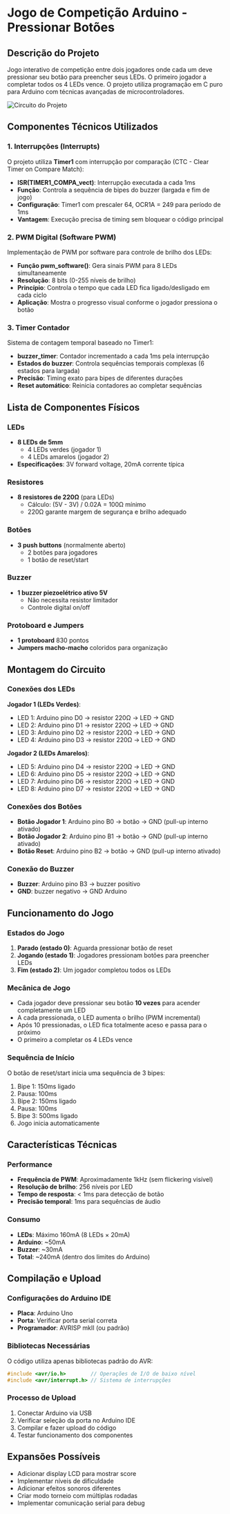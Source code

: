 # Jogo de Competição Arduino - Pressionar Botões

## Descrição do Projeto
Jogo interativo de competição entre dois jogadores onde cada um deve pressionar seu botão para preencher seus LEDs. O primeiro jogador a completar todos os 4 LEDs vence. O projeto utiliza programação em C puro para Arduino com técnicas avançadas de microcontroladores.

![Circuito do Projeto](assets/imagem-circuito.png)

## Componentes Técnicos Utilizados

### 1. Interrupções (Interrupts)
O projeto utiliza **Timer1** com interrupção por comparação (CTC - Clear Timer on Compare Match):
- **ISR(TIMER1_COMPA_vect)**: Interrupção executada a cada 1ms
- **Função**: Controla a sequência de bipes do buzzer (largada e fim de jogo)
- **Configuração**: Timer1 com prescaler 64, OCR1A = 249 para período de 1ms
- **Vantagem**: Execução precisa de timing sem bloquear o código principal

### 2. PWM Digital (Software PWM)
Implementação de PWM por software para controle de brilho dos LEDs:
- **Função pwm_software()**: Gera sinais PWM para 8 LEDs simultaneamente
- **Resolução**: 8 bits (0-255 níveis de brilho)
- **Princípio**: Controla o tempo que cada LED fica ligado/desligado em cada ciclo
- **Aplicação**: Mostra o progresso visual conforme o jogador pressiona o botão

### 3. Timer Contador
Sistema de contagem temporal baseado no Timer1:
- **buzzer_timer**: Contador incrementado a cada 1ms pela interrupção
- **Estados do buzzer**: Controla sequências temporais complexas (6 estados para largada)
- **Precisão**: Timing exato para bipes de diferentes durações
- **Reset automático**: Reinicia contadores ao completar sequências

## Lista de Componentes Físicos

### LEDs
- **8 LEDs de 5mm**
  - 4 LEDs verdes (jogador 1)
  - 4 LEDs amarelos (jogador 2)
- **Especificações**: 3V forward voltage, 20mA corrente típica

### Resistores
- **8 resistores de 220Ω** (para LEDs)
  - Cálculo: (5V - 3V) / 0.02A = 100Ω mínimo
  - 220Ω garante margem de segurança e brilho adequado

### Botões
- **3 push buttons** (normalmente aberto)
  - 2 botões para jogadores
  - 1 botão de reset/start

### Buzzer
- **1 buzzer piezoelétrico ativo 5V**
  - Não necessita resistor limitador
  - Controle digital on/off

### Protoboard e Jumpers
- **1 protoboard** 830 pontos
- **Jumpers macho-macho** coloridos para organização

## Montagem do Circuito

### Conexões dos LEDs
**Jogador 1 (LEDs Verdes)**:
- LED 1: Arduino pino D0 → resistor 220Ω → LED → GND
- LED 2: Arduino pino D1 → resistor 220Ω → LED → GND  
- LED 3: Arduino pino D2 → resistor 220Ω → LED → GND
- LED 4: Arduino pino D3 → resistor 220Ω → LED → GND

**Jogador 2 (LEDs Amarelos)**:
- LED 5: Arduino pino D4 → resistor 220Ω → LED → GND
- LED 6: Arduino pino D5 → resistor 220Ω → LED → GND
- LED 7: Arduino pino D6 → resistor 220Ω → LED → GND
- LED 8: Arduino pino D7 → resistor 220Ω → LED → GND

### Conexões dos Botões
- **Botão Jogador 1**: Arduino pino B0 → botão → GND (pull-up interno ativado)
- **Botão Jogador 2**: Arduino pino B1 → botão → GND (pull-up interno ativado)
- **Botão Reset**: Arduino pino B2 → botão → GND (pull-up interno ativado)

### Conexão do Buzzer
- **Buzzer**: Arduino pino B3 → buzzer positivo
- **GND**: buzzer negativo → GND Arduino

## Funcionamento do Jogo

### Estados do Jogo
1. **Parado (estado 0)**: Aguarda pressionar botão de reset
2. **Jogando (estado 1)**: Jogadores pressionam botões para preencher LEDs
3. **Fim (estado 2)**: Um jogador completou todos os LEDs

### Mecânica de Jogo
- Cada jogador deve pressionar seu botão **10 vezes** para acender completamente um LED
- A cada pressionada, o LED aumenta o brilho (PWM incremental)
- Após 10 pressionadas, o LED fica totalmente aceso e passa para o próximo
- O primeiro a completar os 4 LEDs vence

### Sequência de Início
O botão de reset/start inicia uma sequência de 3 bipes:
1. Bipe 1: 150ms ligado
2. Pausa: 100ms
3. Bipe 2: 150ms ligado  
4. Pausa: 100ms
5. Bipe 3: 500ms ligado
6. Jogo inicia automaticamente

## Características Técnicas

### Performance
- **Frequência de PWM**: Aproximadamente 1kHz (sem flickering visível)
- **Resolução de brilho**: 256 níveis por LED
- **Tempo de resposta**: < 1ms para detecção de botão
- **Precisão temporal**: 1ms para sequências de áudio

### Consumo
- **LEDs**: Máximo 160mA (8 LEDs × 20mA)
- **Arduino**: ~50mA
- **Buzzer**: ~30mA
- **Total**: ~240mA (dentro dos limites do Arduino)

## Compilação e Upload

### Configurações do Arduino IDE
- **Placa**: Arduino Uno
- **Porta**: Verificar porta serial correta
- **Programador**: AVRISP mkII (ou padrão)

### Bibliotecas Necessárias
O código utiliza apenas bibliotecas padrão do AVR:
```c
#include <avr/io.h>        // Operações de I/O de baixo nível
#include <avr/interrupt.h> // Sistema de interrupções
```

### Processo de Upload
1. Conectar Arduino via USB
2. Verificar seleção da porta no Arduino IDE
3. Compilar e fazer upload do código
4. Testar funcionamento dos componentes

## Expansões Possíveis
- Adicionar display LCD para mostrar score
- Implementar níveis de dificuldade
- Adicionar efeitos sonoros diferentes
- Criar modo torneio com múltiplas rodadas
- Implementar comunicação serial para debug
